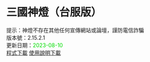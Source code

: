 # 三國神燈（台服版）
提示：神燈不存在其他任何宣傳網站或論壇，謹防電信詐騙<br>
版本號：2.15.2.1<br>
更新日期：<font color="#00dd00">2023-08-10</font><br>
[程式下載](https://pixeldrain.com/u/EozhQpzZ) [使用說明下載](https://pixeldrain.com/u/rQcYUYW5)<br>
